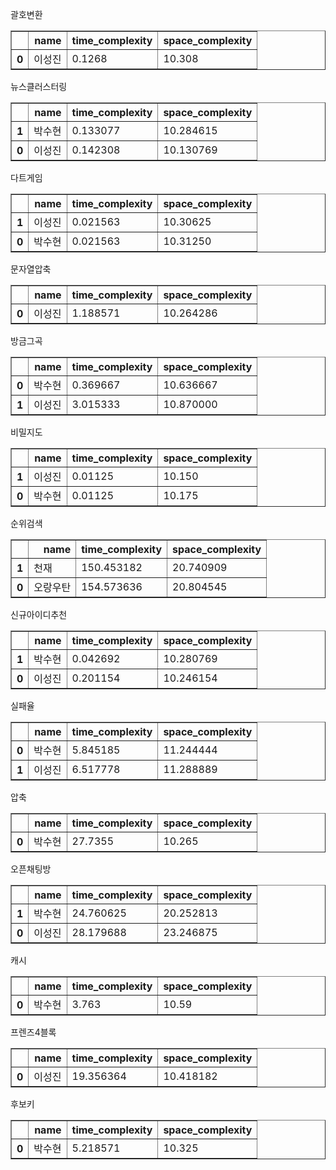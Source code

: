 괄호변환 

<table border="1" class="dataframe">
  <thead>
    <tr style="text-align: right;">
      <th></th>
      <th>name</th>
      <th>time_complexity</th>
      <th>space_complexity</th>
    </tr>
  </thead>
  <tbody>
    <tr>
      <th>0</th>
      <td>이성진</td>
      <td>0.1268</td>
      <td>10.308</td>
    </tr>
  </tbody>
</table>뉴스클러스터링 

<table border="1" class="dataframe">
  <thead>
    <tr style="text-align: right;">
      <th></th>
      <th>name</th>
      <th>time_complexity</th>
      <th>space_complexity</th>
    </tr>
  </thead>
  <tbody>
    <tr>
      <th>1</th>
      <td>박수현</td>
      <td>0.133077</td>
      <td>10.284615</td>
    </tr>
    <tr>
      <th>0</th>
      <td>이성진</td>
      <td>0.142308</td>
      <td>10.130769</td>
    </tr>
  </tbody>
</table>다트게임 

<table border="1" class="dataframe">
  <thead>
    <tr style="text-align: right;">
      <th></th>
      <th>name</th>
      <th>time_complexity</th>
      <th>space_complexity</th>
    </tr>
  </thead>
  <tbody>
    <tr>
      <th>1</th>
      <td>이성진</td>
      <td>0.021563</td>
      <td>10.30625</td>
    </tr>
    <tr>
      <th>0</th>
      <td>박수현</td>
      <td>0.021563</td>
      <td>10.31250</td>
    </tr>
  </tbody>
</table>문자열압축 

<table border="1" class="dataframe">
  <thead>
    <tr style="text-align: right;">
      <th></th>
      <th>name</th>
      <th>time_complexity</th>
      <th>space_complexity</th>
    </tr>
  </thead>
  <tbody>
    <tr>
      <th>0</th>
      <td>이성진</td>
      <td>1.188571</td>
      <td>10.264286</td>
    </tr>
  </tbody>
</table>방금그곡 

<table border="1" class="dataframe">
  <thead>
    <tr style="text-align: right;">
      <th></th>
      <th>name</th>
      <th>time_complexity</th>
      <th>space_complexity</th>
    </tr>
  </thead>
  <tbody>
    <tr>
      <th>0</th>
      <td>박수현</td>
      <td>0.369667</td>
      <td>10.636667</td>
    </tr>
    <tr>
      <th>1</th>
      <td>이성진</td>
      <td>3.015333</td>
      <td>10.870000</td>
    </tr>
  </tbody>
</table>비밀지도 

<table border="1" class="dataframe">
  <thead>
    <tr style="text-align: right;">
      <th></th>
      <th>name</th>
      <th>time_complexity</th>
      <th>space_complexity</th>
    </tr>
  </thead>
  <tbody>
    <tr>
      <th>1</th>
      <td>이성진</td>
      <td>0.01125</td>
      <td>10.150</td>
    </tr>
    <tr>
      <th>0</th>
      <td>박수현</td>
      <td>0.01125</td>
      <td>10.175</td>
    </tr>
  </tbody>
</table>순위검색 

<table border="1" class="dataframe">
  <thead>
    <tr style="text-align: right;">
      <th></th>
      <th>name</th>
      <th>time_complexity</th>
      <th>space_complexity</th>
    </tr>
  </thead>
  <tbody>
    <tr>
      <th>1</th>
      <td>천재</td>
      <td>150.453182</td>
      <td>20.740909</td>
    </tr>
    <tr>
      <th>0</th>
      <td>오랑우탄</td>
      <td>154.573636</td>
      <td>20.804545</td>
    </tr>
  </tbody>
</table>신규아이디추천 

<table border="1" class="dataframe">
  <thead>
    <tr style="text-align: right;">
      <th></th>
      <th>name</th>
      <th>time_complexity</th>
      <th>space_complexity</th>
    </tr>
  </thead>
  <tbody>
    <tr>
      <th>1</th>
      <td>박수현</td>
      <td>0.042692</td>
      <td>10.280769</td>
    </tr>
    <tr>
      <th>0</th>
      <td>이성진</td>
      <td>0.201154</td>
      <td>10.246154</td>
    </tr>
  </tbody>
</table>실패율 

<table border="1" class="dataframe">
  <thead>
    <tr style="text-align: right;">
      <th></th>
      <th>name</th>
      <th>time_complexity</th>
      <th>space_complexity</th>
    </tr>
  </thead>
  <tbody>
    <tr>
      <th>0</th>
      <td>박수현</td>
      <td>5.845185</td>
      <td>11.244444</td>
    </tr>
    <tr>
      <th>1</th>
      <td>이성진</td>
      <td>6.517778</td>
      <td>11.288889</td>
    </tr>
  </tbody>
</table>압축 

<table border="1" class="dataframe">
  <thead>
    <tr style="text-align: right;">
      <th></th>
      <th>name</th>
      <th>time_complexity</th>
      <th>space_complexity</th>
    </tr>
  </thead>
  <tbody>
    <tr>
      <th>0</th>
      <td>박수현</td>
      <td>27.7355</td>
      <td>10.265</td>
    </tr>
  </tbody>
</table>오픈채팅방 

<table border="1" class="dataframe">
  <thead>
    <tr style="text-align: right;">
      <th></th>
      <th>name</th>
      <th>time_complexity</th>
      <th>space_complexity</th>
    </tr>
  </thead>
  <tbody>
    <tr>
      <th>1</th>
      <td>박수현</td>
      <td>24.760625</td>
      <td>20.252813</td>
    </tr>
    <tr>
      <th>0</th>
      <td>이성진</td>
      <td>28.179688</td>
      <td>23.246875</td>
    </tr>
  </tbody>
</table>캐시 

<table border="1" class="dataframe">
  <thead>
    <tr style="text-align: right;">
      <th></th>
      <th>name</th>
      <th>time_complexity</th>
      <th>space_complexity</th>
    </tr>
  </thead>
  <tbody>
    <tr>
      <th>0</th>
      <td>박수현</td>
      <td>3.763</td>
      <td>10.59</td>
    </tr>
  </tbody>
</table>프렌즈4블록 

<table border="1" class="dataframe">
  <thead>
    <tr style="text-align: right;">
      <th></th>
      <th>name</th>
      <th>time_complexity</th>
      <th>space_complexity</th>
    </tr>
  </thead>
  <tbody>
    <tr>
      <th>0</th>
      <td>이성진</td>
      <td>19.356364</td>
      <td>10.418182</td>
    </tr>
  </tbody>
</table>후보키 

<table border="1" class="dataframe">
  <thead>
    <tr style="text-align: right;">
      <th></th>
      <th>name</th>
      <th>time_complexity</th>
      <th>space_complexity</th>
    </tr>
  </thead>
  <tbody>
    <tr>
      <th>0</th>
      <td>박수현</td>
      <td>5.218571</td>
      <td>10.325</td>
    </tr>
  </tbody>
</table>